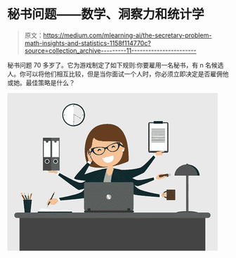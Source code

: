 # 秘书问题——数学、洞察力和统计学

> 原文：<https://medium.com/mlearning-ai/the-secretary-problem-math-insights-and-statistics-1158f114770c?source=collection_archive---------11----------------------->

秘书问题 70 多岁了。它为游戏制定了如下规则:你要雇用一名秘书，有 n 名候选人。你可以将他们相互比较，但是当你面试一个人时，你必须立即决定是否雇佣他或她。最佳策略是什么？

![](img/3e15791f8c5105fd98faf9cb2a8eed0b.png)